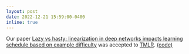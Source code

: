```yaml
---
layout: post
date: 2022-12-21 15:59:00-0400
inline: true
---
```


Our paper [Lazy vs hasty: linearization in deep networks impacts learning schedule based on example difficulty](https://openreview.net/pdf?id=lukVf4VrfP) was accepted to [TMLR](https://openreview.net/forum?id=lukVf4VrfP). [(code)](https://github.com/tfjgeorge/lazy_vs_hasty)